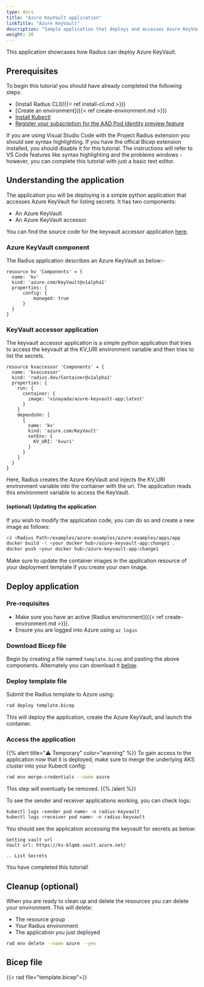 ```yaml
---
type: docs
title: "Azure KeyVault application"
linkTitle: "Azure KeyVault"
description: "Sample application that deploys and accesses Azure KeyVault"
weight: 20
---
```


This application showcases how Radius can deploy Azure KeyVault.

## Prerequisites

To begin this tutorial you should have already completed the following steps:

- [Install Radius CLI]({{< ref install-cli.md >}})
- [Create an environment]({{< ref create-environment.md >}})
- [Install Kubectl](https://kubernetes.io/docs/tasks/tools/)
- [Register your subscription for the AAD Pod Identity preview feature](https://docs.microsoft.com/en-us/azure/aks/use-azure-ad-pod-identity#register-the-enablepodidentitypreview)

If you are using Visual Studio Code with the Project Radius extension you should see syntax highlighting. If you have the offical Bicep extension installed, you should disable it for this tutorial. The instructions will refer to VS Code features like syntax highlighting and the problems windows - however, you can complete this tutorial with just a basic text editor.

## Understanding the application

The application you will be deploying is a simple python application that accesses Azure KeyVault for listing secrets. It has two components:

- An Azure KeyVault
- An Azure KeyVault accessor

You can find the source code for the keyvault accessor application [here](https://github.com/Azure/radius/tree/main/examples/azure-examples/azure-keyvault/apps).

### Azure KeyVault component

The Radius application describes an Azure KeyVault as below:-

```
resource kv 'Components' = {
  name: 'kv'
  kind: 'azure.com/KeyVault@v1alpha1'
  properties: {
      config: {
          managed: true
      }
  }
}
```

### KeyVault accessor application

The keyvault accessor application is a simple python application that tries to access the keyvault at the KV_URI environment variable and then tries to list the secrets.

```
resource kvaccessor 'Components' = {
  name: 'kvaccessor'
  kind: 'radius.dev/Container@v1alpha1'
  properties: {
    run: {
      container: {
        image: 'vinayada/azure-keyvault-app:latest'
      }
    }
    dependsOn: [
      {
        name: 'kv'
        kind: 'azure.com/KeyVault'
        setEnv: {
          KV_URI: 'kvuri'
        }
      }
    ]
  }
}
```

Here, Radius creates the Azure KeyVault and injects the KV_URI environment variable into the container with the uri. The application reads this environment variable to access the KeyVault.

#### (optional) Updating the application

If you wish to modify the application code, you can do so and create a new image as follows:

```bash
cd <Radius Path>/examples/azure-examples/azure-examples/apps/app
docker build -t <your docker hub>/azure-keyvault-app:change1 .
docker push <your docker hub>/azure-keyvault-app:change1
```

Make sure to update the container images in the application resource of your deployment template if you create your own image.

## Deploy application

### Pre-requisites

- Make sure you have an active [Radius environment]({{< ref create-environment.md >}}).
- Ensure you are logged into Azure using `az login`

### Download Bicep file

Begin by creating a file named `template.bicep` and pasting the above components. Alternately you can download it [below](#bicep-file).

### Deploy template file

Submit the Radius template to Azure using:

```sh
rad deploy template.bicep
```

This will deploy the application, create the Azure KeyVault, and launch the container.

### Access the application

{{% alert title="⚠️ Temporary" color="warning" %}}
To gain access to the application now that it is deployed, make sure to merge the underlying AKS cluster into your Kubectl config:
```sh
rad env merge-credentials --name azure 
```
This step will eventually be removed.
{{% /alert %}}

To see the sender and receiver applications working, you can check logs:

```sh
kubectl logs <sender pod name> -n radius-keyvault
kubectl logs <receiver pod name> -n radius-keyvault
```

You should see the application accessing the keyvault for secrets as below:

```
Getting vault url
Vault url: https://kv-blqmk.vault.azure.net/

.. List Secrets
```

You have completed this tutorial!

## Cleanup (optional)

When you are ready to clean up and delete the resources you can delete your environment. This will delete:

- The resource group
- Your Radius environment
- The application you just deployed

```sh
rad env delete --name azure --yes
```


## Bicep file

{{< rad file="template.bicep">}}